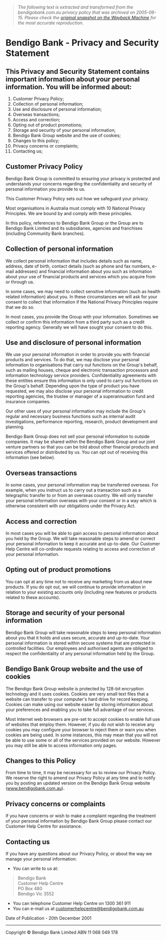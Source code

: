 > *The following text is extracted and transformed from the bendigobank.com.au privacy policy that was archived on 2005-06-15. Please check the [original snapshot on the Wayback Machine](https://web.archive.org/web/20050615172659id_/http%3A//www.bendigobank.com.au/public/terms/privacy_policy.asp) for the most accurate reproduction.*

# Bendigo Bank - Privacy and Security Statement

## This Privacy and Security Statement contains important information about your personal information. You will be informed about:

  1. Customer Privacy Policy; 
  2. Collection of personal information; 
  3. Use and disclosure of personal information; 
  4. Overseas transactions; 
  5. Access and correction; 
  6. Opting out of product promotions; 
  7. Storage and security of your personal information; 
  8. Bendigo Bank Group website and the use of cookies; 
  9. Changes to this policy; 
  10. Privacy concerns or complaints; 
  11. Contacting us;



##  Customer Privacy Policy 

Bendigo Bank Group is committed to ensuring your privacy is protected and understands your concerns regarding the confidentiality and security of personal information you provide to us.

This Customer Privacy Policy sets out how we safeguard your privacy.

Most organisations in Australia must comply with 10 National Privacy Principles. We are bound by and comply with these principles.

In this policy, references to Bendigo Bank Group or the Group are to Bendigo Bank Limited and its subsidiaries, agencies and franchises (including Community Bank branches).

## Collection of personal information

We collect personal information that includes details such as name, address, date of birth, contact details (such as phone and fax numbers, e-mail addresses) and financial information about you such as information about your use of financial products and services which you acquire from or through us.

In some cases, we may need to collect sensitive information (such as health related information) about you. In these circumstances we will ask for your consent to collect that information if the National Privacy Principles require that we do so. 

In most cases, you provide the Group with your information. Sometimes we collect or confirm this information from a third party such as a credit reporting agency. Generally we will have sought your consent to do this.

## Use and disclosure of personal information

We use your personal information in order to provide you with financial products and services. To do that, we may disclose your personal information to organisations that carry out functions on the Group's behalf, such as mailing houses, cheque and electronic transaction processors and information technology service providers. Confidentiality agreements with these entities ensure this information is only used to carry out functions on the Group's behalf. Depending upon the type of product you have requested, we may also disclose your personal information to credit reporting agencies, the trustee or manager of a superannuation fund and insurance companies. 

Our other uses of your personal information may include the Group's regular and necessary business functions such as internal audit investigations, performance reporting, research, product development and planning.

Bendigo Bank Group does not sell your personal information to outside companies. It may be shared within the Bendigo Bank Group and our joint venture partners so that you can be told about other financial products and services offered or distributed by us. You can opt out of receiving this information (see below).

## Overseas transactions

In some cases, your personal information may be transferred overseas. For example, when you instruct us to carry out a transaction such as a telegraphic transfer to or from an overseas country. We will only transfer your personal information overseas with your consent or in a way which is otherwise consistent with our obligations under the Privacy Act.

## Access and correction 

In most cases you will be able to gain access to personal information about you held by the Group. We will take reasonable steps to amend or correct your personal information to keep it accurate and up-to-date. Our Customer Help Centre will co-ordinate requests relating to access and correction of your personal information.

## Opting out of product promotions

You can opt at any time not to receive any marketing from us about new products. If you do opt out, we will continue to provide information in relation to your existing accounts only (including new features or products related to these accounts).

## Storage and security of your personal information

Bendigo Bank Group will take reasonable steps to keep personal information about you that it holds and uses secure, accurate and up-to-date. Your personal information is stored within secure systems that are protected in controlled facilities. Our employees and authorised agents are obliged to respect the confidentiality of any personal information held by the Group.

## Bendigo Bank Group website and the use of cookies

The Bendigo Bank Group website is protected by 128-bit encryption technology and it uses cookies. Cookies are very small text files that a website can transfer to your computer's hard drive for record keeping. Cookies can make using our website easier by storing information about your preferences and enabling you to take full advantage of our services. 

Most Internet web browsers are pre-set to accept cookies to enable full use of websites that employ them. However, if you do not wish to receive any cookies you may configure your browser to reject them or warn you when cookies are being used. In some instances, this may mean that you will not be able to use some or all of the services provided on our website. However you may still be able to access information only pages.

## Changes to this Policy

From time to time, it may be necessary for us to review our Privacy Policy. We reserve the right to amend our Privacy Policy at any time and to notify you by posting an updated version on the Bendigo Bank Group website (www.bendigobank.com.au).

## Privacy concerns or complaints

If you have concerns or wish to make a complaint regarding the treatment of your personal information by Bendigo Bank Group please contact our Customer Help Centre for assistance. 

## Contacting us

If you have any questions about our Privacy Policy, or about the way we manage your personal information:

  * You can write to us at: 

> Bendigo Bank   
>  Customer Help Centre   
>  PO Box 480   
>  Bendigo Vic 3552 

  * You can telephone Customer Help Centre on 1300 361 911
  * You can e-mail us at [customerhelpcentre@bendigobank.com.au](mailto:customerhelpcentre@bendigobank.com.au)

Date of Publication - 20th December 2001  


* * *

Copyright © Bendigo Bank Limited ABN 11 068 049 178 
